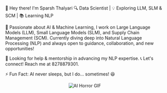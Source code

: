 👋 Hey there! I'm Sparsh Thalyari
🔍 Data Scientist | 💡 Exploring LLM, SLM & SCM | 📚 Learning NLP

🚀 Passionate about AI & Machine Learning, I work on Large Language Models (LLM), Small Language Models (SLM), and Supply Chain Management (SCM). Currently diving deep into Natural Language Processing (NLP) and always open to guidance, collaboration, and new opportunities!

🤝 Looking for help & mentorship in advancing my NLP expertise.
📞 Let's connect! Reach me at 8278879301.

⚡ Fun Fact: AI never sleeps, but I do… sometimes! 😆


 <p align="center">
  <img src="https://raw.githubusercontent.com/your-username/repo-name/main/Artificial%20Intelligence%20Horror%20GIF%20by%20Red%20Giant.gif" alt="AI Horror GIF" />
</p>



